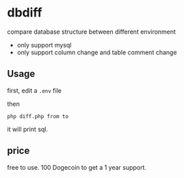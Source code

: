 # dbdiff
compare database structure between different environment

- only support mysql
- only support column change and table comment change

## Usage

first, edit a `.env` file

then

    php diff.php from to

it will print sql.

## price

free to use. 100 Dogecoin to get a 1 year support.
